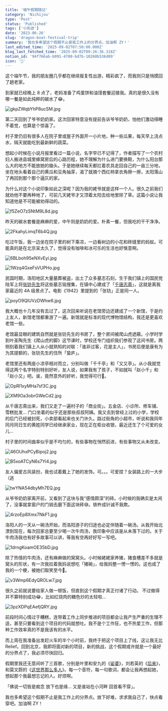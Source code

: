 ```yaml
---
title: '端午假期随记'
category: 'Nichijou'
type: 'Post'
status: 'Published'
tags: ['小形迹']
date: '2023-06-26'
slug: 'dragon-boat-festival-trip'
summary: '我也多希望这个假期不止是我工作上的分界点。加油啊 ZY！'
last_edited_time: '2025-09-02T07:50:00.000Z'
blog_last_fetched_time: '2025-09-02T09:26:36.318Z'
notion_id: '94f766ab-b091-4780-bd7b-10260b536d09'
icon: '🐲'
---
```


这个端午节，我的朋友圈几乎都在继续报复性出游，精彩疯了，而我则只是悄摸回了趟老家。

到家就已经晚上 8 点了，老妈准备了鸡蛋饼和油馍套餐迎接我。真的是很久没有哪一餐是如此纯粹的碳水了😂。

![gkpZWqbYhP8ucSM.jpg](https://cdn.sa.net/2024/03/16/gkpZWqbYhP8ucSM.jpg)

第二天回到了爷爷奶奶家。这次回家特意没有提前告诉爷爷奶奶，怕他们激动得睡不着觉，也算是个惊喜了。

村子里仍旧有很多人在院子里或屋子外面开一小片地，种一些瓜果，每天早上浇点水，隔天就能吃到最新鲜的蔬菜。

想起小时候在小说月报里看过一篇小说，名字早已不记得了，作者描写了一个农村妇人搬进县城里蜂窝房后的心路历程，她不理解为什么进门要换鞋，为什么阳台那么大的地方不能放她的锄头。于是她继续每天都扛着农具走回自己的一亩三分地，坐在地头看着自己的黄瓜和豆角抽芽，渴了就摘个西红柿拿衣角擦一擦，太阳落山了再回到那个那个逼仄的家。

为什么对这个小说印象如此之深呢？因为我的姥爷就是这样一个人。很久之前我们就劝他不要再种地了，可前几天姥爷才又顶着太阳去给地里除了草。这篇小说让我知道他是不可能被劝得动的。

![f5ZeO7zSNtM9L8d.jpg](https://cdn.sa.net/2024/03/16/f5ZeO7zSNtM9L8d.jpg)

昨天的碳水套餐是麻麻的爱，中午则是奶奶的爱。朴素一餐，但我吃的干干净净。

![2FkahyLimqT6b4Q.jpg](https://cdn.sa.net/2024/03/16/2FkahyLimqT6b4Q.jpg)

吃过午饭，我一边坐在院子里的树下乘凉，一边看树边的小花和砖缝里的蚂蚁。可能真的是在北京呆太久了，觉得没有咖啡和冰可乐的生活也好惬意啊。

![6BLboh95eNXvEyi.jpg](https://cdn.sa.net/2024/03/16/6BLboh95eNXvEyi.jpg)

![1Wzq4GxeFsVUPHo.jpg](https://cdn.sa.net/2024/03/16/1Wzq4GxeFsVUPHo.jpg)

民国时期，洛阳地区大量墓葬被盗，出土了众多墓志石刻，生于我们镇上的国民党陆军上将[张钫先生](https://zh.wikipedia.org/wiki/%E5%BC%B5%E9%88%81)将这些墓志铭搜集，在镇中心建成了「[千唐志斋](https://baike.baidu.com/item/%E5%8D%83%E5%94%90%E5%BF%97%E6%96%8B%E7%9F%B3%E5%88%BB/6197826)」，这就是离我家最近的 4A 级景点了。电影《1942》里提到的「张钫」正是同一人。

![poyO9QlUVzDWhw6.jpg](https://cdn.sa.net/2024/03/16/poyO9QlUVzDWhw6.jpg)

我大概也十几年没有去过了，这次回来听说在老馆旁边还建成了一个新馆，于是约上友人，新馆老馆都重游了一遍。新馆就是标准的现代博物馆结构，我还是更喜欢老馆一些。

老馆最显眼的建筑自然就是张钫先生的书房了，整个房间被爬山虎遮蔽。小学时学到叶圣陶先生《爬山虎的脚》这节课时，学校还专门组织我们参观了这间书房。两侧刻着我们镇上人从小就熟知的对联：「谁非过客，花是主人」，书房后便是康有为为其提额的，张钫先生的住所「蛰庐」。

老馆里还有两座小凉亭相对而立，分别叫做「千千亭」和「又又亭」。从小我就觉得这两个名字特别特别好听，友人说，如果我有了孩子，不如就叫「赵小千」和「赵小又」吧。诶，竟然意外的好听，我觉得可行🤣。

![OpRl1xyMHa7sf3C.jpg](https://cdn.sa.net/2024/03/16/OpRl1xyMHa7sf3C.jpg)

![XM9Oa3obrGWeCd2.jpg](https://cdn.sa.net/2024/03/16/XM9Oa3obrGWeCd2.jpg)

从千唐志斋出来，我们又走了一遍村子的「商业街」。五金店、小诊所、修车铺、雪糕批发… 门口坐着的似乎还是那些叔叔阿姨。我又去到曾经上过的小学，学校的后门已经被封死，小卖部看起来也关门许久。路过街角的小超市，听说和我同年同月同日生的黄姓同学已经继承家业，现在正在柜台收银，最近还生了个可爱的女儿…

村子里的时间曲率似乎是不均匀的，有些事物在悄然前进，有些事物又从未改变。

![46OUhxPCyBipoj2.jpg](https://cdn.sa.net/2024/03/16/46OUhxPCyBipoj2.jpg)

![B5xoATCyN6s7Yi4.jpg](https://cdn.sa.net/2024/03/16/B5xoATCyN6s7Yi4.jpg)

友人偏爱古风装扮，我也试着戴上了她的发饰。可。。。可爱捏？女装路上的一大步（逃

![twYNA54dbyMh7EQ.jpg](https://cdn.sa.net/2024/03/16/twYNA54dbyMh7EQ.jpg)

从爷爷奶奶家离开前，又看到了这块与我“感情颇深”的砖。小时候的我确实是太闲了，没事就拿窗户的门销去磨下面这块砖😅。铁杵成针诚不我欺。

![4rzoEp8Xmx7NkF1.jpg](https://cdn.sa.net/2024/03/16/4rzoEp8Xmx7NkF1.jpg)

洛阳人的一天从一碗汤开始，而洛阳游子的归途也必定伴随着一碗汤。从我开始北漂到现在，每次回家总要至少喝一次牛肉汤，我印象中应该是从未落下过的。关于牛肉汤我也有好多故事可以讲，等我有空再好好写一写吧。

![1drngKoamOE35bD.jpg](https://cdn.sa.net/2024/03/16/1drngKoamOE35bD.jpg)

除了热情的牛肉汤，还有麻麻做的窝窝头。小时候姥姥家养猪，猪食槽差不多就是窝头的形状，有一次我拉着我妈说想吃「猪碗」，给我妈整一愣一愣的。这也成了我的一个梗，被她们取笑至今🤣。

![v3Wmp6EdyQROLw7.jpg](https://cdn.sa.net/2024/03/16/v3Wmp6EdyQROLw7.jpg)

很久之前就说要给家人做一顿饭，但直到这个假期才真正付诸了行动。 不过做得并不算特别成功😂，比如红烧肉的糖色炒的太轻啦…

![3pzXDPqEAefjQRY.jpg](https://cdn.sa.net/2024/03/16/3pzXDPqEAefjQRY.jpg)

前段时间心情过于糟糕，连带着工作上同步推进的项目都会让我产生严重的生理不适，甚至只要看到这个项目的代码就想吐。我不是个工作狂，也不热爱工作，但那种工作效率真的不是我该有的水平。

而上周在我准备出发赶火车的半个小时前，我终于把这个项目上了线，这让我无比 Relief。回到北京，我即将面对新的项目，新的挑战，这个假期或许就是一个最好的分界点了，我必须尽快回归。

假期里我还无意间听了三首歌，分别是叶里和安九的《[娑婆](https://music.163.com/song?id=1321747745&userid=45403592)》，刘若英的《[后来](https://music.163.com/song?id=254574&userid=45403592)》，和莫文蔚的《[这世界那么多人](https://music.163.com/song?id=1842025914&userid=45403592)》。每一个音符，每一句歌词，都会让我再想起她，想起那个我最想忘记的人。好烦啊。

「佛说一切皆是痴念 放下也是缘… 又是谁站在小河畔 回首看不穿」。

我也多希望这个假期不止是我工作上的分界点。放下好难，求求我自己了，快点看穿吧。加油啊 ZY！
